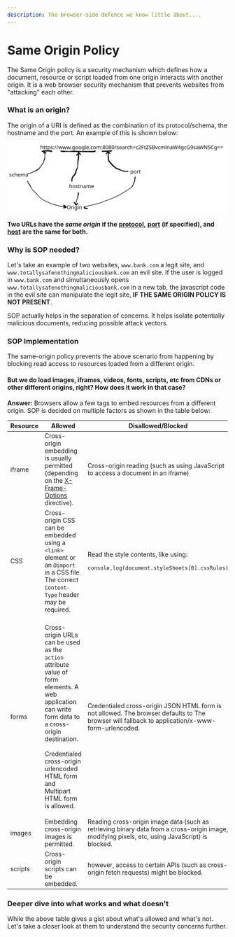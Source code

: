 ```yaml
---
description: The browser-side defence we know little about....
---
```


# Same Origin Policy

The Same Origin policy is a security mechanism which defines how a document, resource or script loaded from one origin interacts with another origin. It is a web browser security mechanism that prevents websites from "attacking" each other.

### What is an origin?

The origin of a URI is defined as the combination of its protocol/schema, the hostname and the port.  An example of this is shown below:

<img src="../../.gitbook/assets/file.excalidraw.svg" alt="" class="gitbook-drawing">

**Two URLs have the **_**same origin**_** if the** [**protocol**](https://developer.mozilla.org/en-US/docs/Glossary/Protocol)**,** [**port**](https://developer.mozilla.org/en-US/docs/Glossary/Port) **(if specified), and** [**host**](https://developer.mozilla.org/en-US/docs/Glossary/Host) **are the same for both.**&#x20;

### Why is SOP needed?

Let's take an example of two websites, `www.bank.com` a legit site, and `www.totallysafenothingmaliciousbank.com` an evil site. If the user is logged in `www.bank.com` and simultaneously opens `www.totallysafenothingmaliciousbank.com` in a new tab, the javascript code in the evil site can manipulate the legit site, **IF THE SAME ORIGIN POLICY IS NOT PRESENT**.

SOP actually helps in the separation of concerns. It helps isolate potentially malicious documents, reducing possible attack vectors.

### SOP Implementation

The same-origin policy prevents the above scenario from happening by blocking read access to resources loaded from a different origin.&#x20;

#### But we do load images, iframes, videos, fonts, scripts, etc from CDNs or other different origins, right?  How does it work in that case?&#x20;

**Answer:** Browsers allow a few tags to embed resources from a different origin. SOP is decided on multiple factors as shown in the table below:

| Resource | Allowed                                                                                                                                                                                                                                                          | Disallowed/Blocked                                                                                                                                                         |
| -------- | ---------------------------------------------------------------------------------------------------------------------------------------------------------------------------------------------------------------------------------------------------------------- | -------------------------------------------------------------------------------------------------------------------------------------------------------------------------- |
| iframe   | Cross-origin embedding is usually permitted (depending on the [X-Frame-Options](security-headers/x-frame-options.md) directive).                                                                                                                                 | Cross-origin reading (such as using JavaScript to access a document in an iframe)                                                                                          |
| CSS      | Cross-origin CSS can be embedded using a `<link>` element or an `@import` in a CSS file. The correct `Content-Type` header may be required.                                                                                                                      | <p>Read the style contents, like using:</p><pre class="language-js" data-overflow="wrap"><code class="lang-js">console.log(document.styleSheets[0].cssRules)
</code></pre> |
| forms    | <p>Cross-origin URLs can be used as the <code>action</code> attribute value of form elements. A web application can write form data to a cross-origin destination.<br><br>Credentialed cross-origin urlencoded HTML form and Multipart HTML form is allowed.</p> | Credentialed cross-origin JSON HTML form is not allowed. The browser defaults to The browser will fallback to application/x-www-form-urlencoded.                           |
| images   | Embedding cross-origin images is permitted.                                                                                                                                                                                                                      | Reading cross-origin image data (such as retrieving binary data from a cross-origin image, modifying pixels, etc, using JavaScript) is blocked.                            |
| scripts  | Cross-origin scripts can be embedded.                                                                                                                                                                                                                            | however, access to certain APIs (such as cross-origin fetch requests) might be blocked.                                                                                    |

### Deeper dive into what works and what doesn't

While the above table gives a gist about what's allowed and what's not. Let's take a closer look at them to understand the security concerns further.
